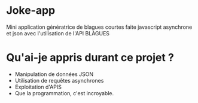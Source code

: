 # Joke-app
Mini application génératrice de blagues courtes faite javascript asynchrone et json avec l'utilisation de l'API BLAGUES

# Qu'ai-je appris durant ce projet ?

- Manipulation de données JSON
- Utilisation de requêtes asynchrones 
- Exploitation d'APIS
- Que la programmation, c'est incroyable.
